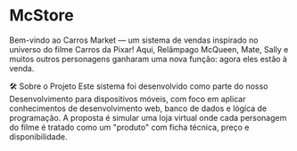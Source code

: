 # McStore

Bem-vindo ao Carros Market — um sistema de vendas inspirado no universo do filme Carros da Pixar!
Aqui, Relâmpago McQueen, Mate, Sally e muitos outros personagens ganharam uma nova função: agora eles estão à venda.

🛠 Sobre o Projeto
Este sistema foi desenvolvido como parte do nosso Desenvolvimento para dispositivos móveis, com foco em aplicar conhecimentos de desenvolvimento web, banco de dados e lógica de programação.
A proposta é simular uma loja virtual onde cada personagem do filme é tratado como um "produto" com ficha técnica, preço e disponibilidade.
